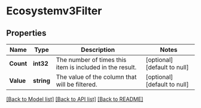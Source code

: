 # Ecosystemv3Filter

## Properties
Name | Type | Description | Notes
------------ | ------------- | ------------- | -------------
**Count** | **int32** | The number of times this item is included in the result. | [optional] [default to null]
**Value** | **string** | The value of the column that will be filtered. | [optional] [default to null]

[[Back to Model list]](../README.md#documentation-for-models) [[Back to API list]](../README.md#documentation-for-api-endpoints) [[Back to README]](../README.md)

